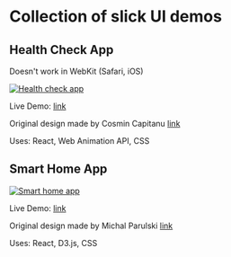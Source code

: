 # Collection of slick UI demos

## Health Check App

Doesn't work in WebKit (Safari, iOS)

[![Health check app](health-check-app.gif)](http://marianban.github.io/health-check/index.html)

Live Demo: [link](http://marianban.github.io/health-check/index.html)

Original design made by Cosmin Capitanu [link](https://dribbble.com/shots/8584111-Health-Check)

Uses: React, Web Animation API, CSS

## Smart Home App

[![Smart home app](smart-home-app.gif)](http://marianban.github.io/smart-home-app/index.html)

Live Demo: [link](http://marianban.github.io/smart-home-app/index.html)

Original design made by Michal Parulski [link](https://dribbble.com/shots/6914699-Smart-Home-App)

Uses: React, D3.js, CSS
